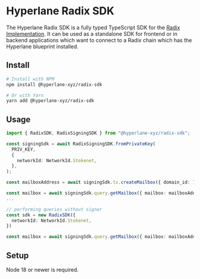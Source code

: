 # Hyperlane Radix SDK

The Hyperlane Radix SDK is a fully typed TypeScript SDK for the [Radix Implementation](https://github.com/hyperlane-xyz/hyperlane-radix).
It can be used as a standalone SDK for frontend or in backend applications which want to connect to a Radix chain which has the Hyperlane blueprint installed.

## Install

```bash
# Install with NPM
npm install @hyperlane-xyz/radix-sdk

# Or with Yarn
yarn add @hyperlane-xyz/radix-sdk
```

## Usage

```ts
import { RadixSDK, RadixSigningSDK } from "@hyperlane-xyz/radix-sdk";

const signingSdk = await RadixSigningSDK.fromPrivateKey(
  PRIV_KEY,
  {
    networkId: NetworkId.Stokenet,
  },
);

const mailboxAddress = await signingSdk.tx.createMailbox({ domain_id: 75898670 });

const mailbox = await signingSdk.query.getMailbox({ mailbox: mailboxAddress });
...

// performing queries without signer
const sdk = new RadixSDK({
  networkId: NetworkId.Stokenet,
})

const mailbox = await signingSdk.query.getMailbox({ mailbox: mailboxAddress });
```

## Setup

Node 18 or newer is required.
